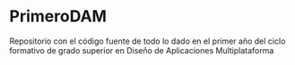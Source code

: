 # PrimeroDAM
Repositorio con el código fuente de todo lo dado en el primer año del ciclo formativo de grado superior en Diseño de Aplicaciones Multiplataforma
